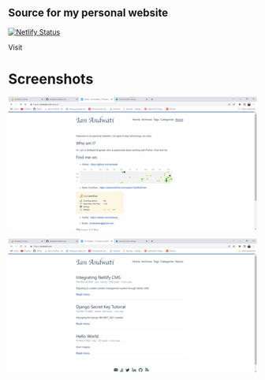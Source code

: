 ## Source for my personal website

[![Netlify Status](https://api.netlify.com/api/v1/badges/471edaff-df82-49b0-87c4-0027d02c9784/deploy-status)](https://app.netlify.com/sites/andwati/deploys)

Visit [](https://andwati.github.io)

# Screenshots

![](./screenshots/ss1.png)

![](./screenshots/ss2.png)

